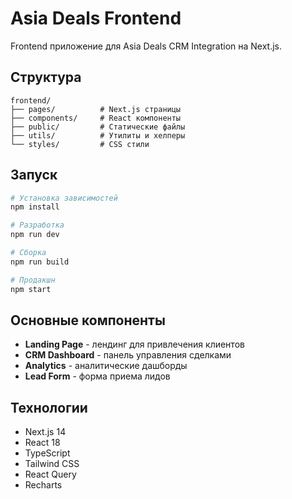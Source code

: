 # Asia Deals Frontend

Frontend приложение для Asia Deals CRM Integration на Next.js.

## Структура

```
frontend/
├── pages/          # Next.js страницы
├── components/     # React компоненты
├── public/         # Статические файлы
├── utils/          # Утилиты и хелперы
└── styles/         # CSS стили
```

## Запуск

```bash
# Установка зависимостей
npm install

# Разработка
npm run dev

# Сборка
npm run build

# Продакшн
npm start
```

## Основные компоненты

- **Landing Page** - лендинг для привлечения клиентов
- **CRM Dashboard** - панель управления сделками
- **Analytics** - аналитические дашборды
- **Lead Form** - форма приема лидов

## Технологии

- Next.js 14
- React 18
- TypeScript
- Tailwind CSS
- React Query
- Recharts
